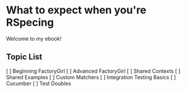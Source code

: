 # What to expect when you're RSpecing

Welcome to my ebook!

## Topic List

[ ] Beginning FactoryGirl
[ ] Advanced FactoryGirl
[ ] Shared Contexts
[ ] Shared Examples
[ ] Custom Matchers
[ ] Integration Testing Basics
[ ] Cucumber
[ ] Test Doubles
